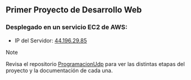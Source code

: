 ## Primer Proyecto de Desarrollo Web ##
### Desplegado en un servicio EC2 de AWS: ###

- IP del Servidor: [44.196.29.85](44.196.29.85)

> [!NOTE]
> Revisa el repositorio [ProgramacionUdp](https://github.com/maxxee1/ProgramacionUdp) para ver las distintas etapas del proyecto y la documentación de cada una.
 
